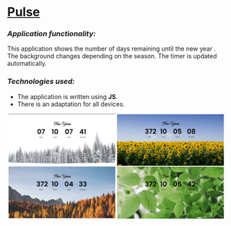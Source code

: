 # [Pulse](https://mkaell.github.io/Timer/)

### _Application functionality:_ 
This application shows the number of days remaining until the new year . The background changes depending on the season. The timer is updated automatically.

### _Technologies used:_ 
- The application is written using **JS**.
-  There is an adaptation for all devices.


<div align="center">
  <img src="./img/screens/screen-first.png" align="center" width='49%'>
  <img src="./img/screens/screen-third.png"align="center" width='49%'>
  <img src="./img/screens/screen-fourth.png"align="center" width='49%'>
  <img src="./img/screens/screen-second.png"align="center" width='49%'>
</div>
